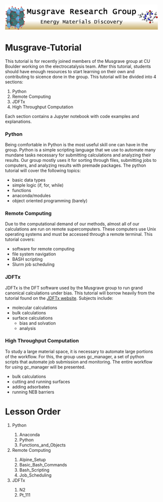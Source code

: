 <img src="/Pictures/Group_Logo.png" alt="Alt text">

# Musgrave-Tutorial

This tutorial is for recently joined members of the Musgrave group at CU Boulder working on the electrocatalysis team. After this tutorial, students should have enough resources to start learning on their own and contributing to sicence done in the group. This tutorial will be divided into 4 sections:
1. Python
2. Remote Computing
3. JDFTx
4. High Throughput Computation

Each section contains a Jupyter notebook with code examples and explanations.

### Python
Being comfortable in Python is the most useful skill one can have in the group. Python is a simple scripting language that we use to automate many mundane tasks necessary for submitting calculations and analyzing their results. Our group mostly uses it for sorting through files, submitting jobs to computers, and analyzing results with premade packages. The python tutorial will cover the following topics:
- basic data types
- simple logic (if, for, while)
- functions
- anaconda/modules
- object oriented programming (barely)

### Remote Computing
Due to the computational demand of our methods, almost all of our calculations are run on remote supercomputers. These computers use Unix operating systems and must be accessed through a remote terminal. This tutorial covers:
- software for remote computing
- file system navigation
- BASH scripting
- Slurm job scheduling

### JDFTx
JDFTx is the DFT software used by the Musgrave group to run grand canonical calculations under bias. This tutorial will borrow heavily from the tutorial found on the [JDFTx website](http://jdftx.org/Tutorials.html). Subjects include:
- molecular calculations
- bulk calculations
- surface calculations
  - bias and solvation
  - analysis

### High Throughput Computation
To study a large material space, it is necessary to automate large portions of the workflow. For this, the group uses gc_manager, a set of python scripts that automate job submission and monitoring. The entire workflow for using gc_manager will be presented.
- bulk calculations
- cutting and running surfaces
- adding adsorbates
- running NEB barriers


# Lesson Order

<ol type="1">
  <li>Python</li>
  <ol type="1">
    <li>Anaconda</li>
    <li>Python</li>
    <li>Functions_and_Objects</li>
  </ol>
  <li>Remote Computing</li>
  <ol type="1">
    <li>Alpine_Setup</li>
    <li>Basic_Bash_Commands</li>
    <li>Bash_Scripting</li>
    <li>Job_Scheduling</li>
  </ol>
  <li>JDFTx</li>
  <ol type="1">
    <li>N2</li>
    <li>Pt_111</li>
  </ol>
</ol>
